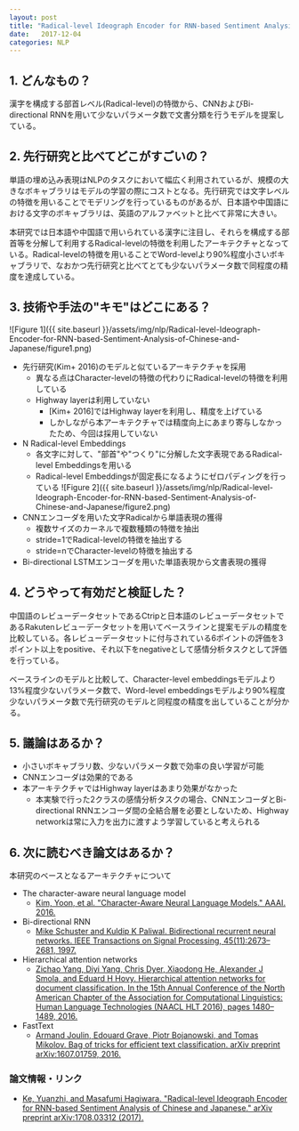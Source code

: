 ```yaml
---
layout: post
title: "Radical-level Ideograph Encoder for RNN-based Sentiment Analysis of Chinese and Japanese"
date:   2017-12-04
categories: NLP
---
```


## 1. どんなもの？

漢字を構成する部首レベル(Radical-level)の特徴から、CNNおよびBi-directional RNNを用いて少ないパラメータ数で文書分類を行うモデルを提案している。

## 2. 先行研究と比べてどこがすごいの？

単語の埋め込み表現はNLPのタスクにおいて幅広く利用されているが、規模の大きなボキャブラリはモデルの学習の際にコストとなる。先行研究では文字レベルの特徴を用いることでモデリングを行っているものがあるが、日本語や中国語における文字のボキャブラリは、英語のアルファベットと比べて非常に大きい。

本研究では日本語や中国語で用いられている漢字に注目し、それらを構成する部首等を分解して利用するRadical-levelの特徴を利用したアーキテクチャとなっている。Radical-levelの特徴を用いることでWord-levelより90%程度小さいボキャブラリで、なおかつ先行研究と比べてとても少ないパラメータ数で同程度の精度を達成している。

## 3. 技術や手法の"キモ"はどこにある？

![Figure 1]({{ site.baseurl }}/assets/img/nlp/Radical-level-Ideograph-Encoder-for-RNN-based-Sentiment-Analysis-of-Chinese-and-Japanese/figure1.png)

- 先行研究(Kim+ 2016)のモデルと似ているアーキテクチャを採用
  - 異なる点はCharacter-levelの特徴の代わりにRadical-levelの特徴を利用している
  - Highway layerは利用していない
    - [Kim+ 2016]ではHighway layerを利用し、精度を上げている 
    - しかしながら本アーキテクチャでは精度向上にあまり寄与しなかったため、今回は採用していない
- N Radical-level Embeddings
  - 各文字に対して、"部首"や"つくり"に分解した文字表現であるRadical-level Embeddingsを用いる
  - Radical-level Embeddingsが固定長になるようにゼロパディングを行っている
	![Figure 2]({{ site.baseurl }}/assets/img/nlp/Radical-level-Ideograph-Encoder-for-RNN-based-Sentiment-Analysis-of-Chinese-and-Japanese/figure2.png)
- CNNエンコーダを用いた文字Radicalから単語表現の獲得
  - 複数サイズのカーネルで複数種類の特徴を抽出
  - stride=1でRadical-levelの特徴を抽出する
  - stride=nでCharacter-levelの特徴を抽出する
- Bi-directional LSTMエンコーダを用いた単語表現から文書表現の獲得

## 4. どうやって有効だと検証した？

中国語のレビューデータセットであるCtripと日本語のレビューデータセットであるRakutenレビューデータセットを用いてベースラインと提案モデルの精度を比較している。各レビューデータセットに付与されている6ポイントの評価を3ポイント以上をpositive、それ以下をnegativeとして感情分析タスクとして評価を行っている。

ベースラインのモデルと比較して、Character-level embeddingsモデルより13%程度少ないパラメータ数で、Word-level embeddingsモデルより90%程度少ないパラメータ数で先行研究のモデルと同程度の精度を出していることが分かる。

## 5. 議論はあるか？

- 小さいボキャブラリ数、少ないパラメータ数で効率の良い学習が可能
- CNNエンコーダは効果的である
- 本アーキテクチャではHighway layerはあまり効果がなかった
  - 本実験で行った2クラスの感情分析タスクの場合、CNNエンコーダとBi-directional RNNエンコーダ間の全結合層を必要としないため、Highway networkは常に入力を出力に渡すよう学習していると考えられる

## 6. 次に読むべき論文はあるか？

本研究のベースとなるアーキテクチャについて
- The character-aware neural language model
  - [Kim, Yoon, et al. "Character-Aware Neural Language Models." AAAI. 2016.](http://www.aaai.org/ocs/index.php/AAAI/AAAI16/paper/viewFile/12489/12017)
- Bi-directional RNN
  - [Mike Schuster and Kuldip K Paliwal. Bidirectional recurrent neural networks. IEEE Transactions on Signal Processing, 45(11):2673–2681, 1997.](https://scholar.google.co.jp/scholar?output=instlink&q=info:oX-eyNpk1wAJ:scholar.google.com/&hl=ja&lr=&as_sdt=0,5&scillfp=4816690074695771990&oi=lle)
- Hierarchical attention networks
  - [Zichao Yang, Diyi Yang, Chris Dyer, Xiaodong He, Alexander J Smola, and Eduard H Hovy. Hierarchical attention networks for document classification. In the 15th Annual Conference of the North American Chapter of the Association for Computational Linguistics: Human Language Technologies (NAACL HLT 2016), pages 1480–1489, 2016.](http://www.aclweb.org/anthology/N16-1174)
- FastText
  - [Armand Joulin, Edouard Grave, Piotr Bojanowski, and Tomas Mikolov. Bag of tricks for efficient text classification. arXiv preprint arXiv:1607.01759, 2016.](https://arxiv.org/abs/1607.01759)
  
### 論文情報・リンク

* [Ke, Yuanzhi, and Masafumi Hagiwara. "Radical-level Ideograph Encoder for RNN-based Sentiment Analysis of Chinese and Japanese." arXiv preprint arXiv:1708.03312 (2017).](https://arxiv.org/pdf/1708.03312)
